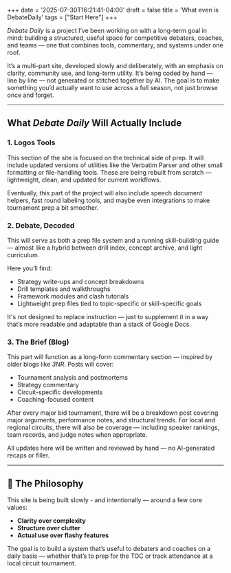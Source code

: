 +++
date = '2025-07-30T16:21:41-04:00'
draft = false
title = 'What even is DebateDaily'
tags = ["Start Here"]
+++

*Debate Daily* is a project I’ve been working on with a long-term goal in mind: building a structured, useful space for competitive debaters, coaches, and teams — one that combines tools, commentary, and systems under one roof.

It’s a multi-part site, developed slowly and deliberately, with an emphasis on clarity, community use, and long-term utility. It’s being coded by hand — line by line — not generated or stitched together by AI. The goal is to make something you’d actually want to use across a full season, not just browse once and forget.
 
---

## What *Debate Daily* Will Actually Include


### 1. **Logos Tools**

This section of the site is focused on the technical side of prep. It will include updated versions of utilities like the Verbatim Parser and other small formatting or file-handling tools. These are being rebuilt from scratch — lightweight, clean, and updated for current workflows.

Eventually, this part of the project will also include speech document helpers, fast round labeling tools, and maybe even integrations to make tournament prep a bit smoother.

### 2. **Debate, Decoded**

This will serve as both a prep file system and a running skill-building guide — almost like a hybrid between drill index, concept archive, and light curriculum.

Here you’ll find:
- Strategy write-ups and concept breakdowns  
- Drill templates and walkthroughs  
- Framework modules and clash tutorials  
- Lightweight prep files tied to topic-specific or skill-specific goals  

It's not designed to replace instruction — just to supplement it in a way that’s more readable and adaptable than a stack of Google Docs.

### 3. **The Brief** (Blog)

This part will function as a long-form commentary section — inspired by older blogs like *3NR*. Posts will cover:
- Tournament analysis and postmortems  
- Strategy commentary  
- Circuit-specific developments  
- Coaching-focused content  

After every major bid tournament, there will be a breakdown post covering major arguments, performance notes, and structural trends. For local and regional circuits, there will also be coverage — including speaker rankings, team records, and judge notes when appropriate.

All updates here will be written and reviewed by hand — no AI-generated recaps or filler.

---

## 🧭 The Philosophy

This site is being built slowly - and intentionally — around a few core values:

- **Clarity over complexity**  
- **Structure over clutter**  
- **Actual use over flashy features**

The goal is to build a system that’s useful to debaters and coaches on a daily basis — whether that’s to prep for the TOC or track attendance at a local circuit tournament.